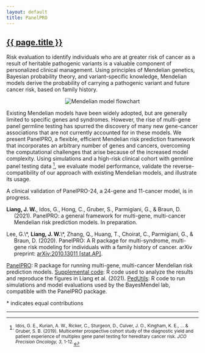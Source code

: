 ```yaml
---
layout: default
title: PanelPRO
---
```


<h2><a href="{{ page.url }}" style="color:inherit">{{ page.title }}</a></h2>

Risk evaluation to identify individuals who are at greater risk of cancer as a result of heritable pathogenic variants is a valuable component of personalized clinical management. Using principles of Mendelian genetics, Bayesian probability theory, and variant-specific knowledge, Mendelian models derive the probability of carrying a pathogenic variant and future cancer risk, based on family history. 

<center><img src="{{ site.url }}/media/panelpro_flowchart.png" style="max-width: 75%; height:auto" title="Mendelian model flowchart"/></center>

Existing Mendelian models have been widely adopted, but are generally limited to specific genes and syndromes. However, the rise of multi-gene panel germline testing has spurred the discovery of many new gene-cancer associations that are not currently accounted for in these models. We present PanelPRO, a flexible, efficient Mendelian risk prediction framework that incorporates an arbitrary number of genes and cancers, overcoming the computational challenges that arise because of the increased model complexity. Using simulations and a high-risk clinical cohort with germline panel testing data [^fn1], we evaluate model performance, validate the reverse-compatibility of our approach with existing Mendelian models, and illustrate its usage. 

A clinical validation of PanelPRO-24, a 24-gene and 11-cancer model, is in progress. 

<p style="margin-left: 20px; text-indent: -20px;"><b>Liang, J. W.</b>, Idos, G., Hong, C., Gruber, S., Parmigiani, G., & Braun, D. (2021). PanelPRO: a general framework for multi-gene, multi-cancer Mendelian risk prediction models. In preparation.</p>

<p style="margin-left: 20px; text-indent: -20px;">Lee, G.\*, <b>Liang, J. W.</b>\*, Zhang, Q., Huang, T., Choirat, C., Parmigiani, G., & Braun, D. (2020). PanelPRO: A R package for multi-syndrome, multi-gene risk modeling for individuals with a family history of cancer. arXiv preprint: <a href="https://arxiv.org/abs/2010.13011">arXiv:2010.13011 [stat.AP]</a>.</p>

[PanelPRO](https://projects.iq.harvard.edu/bayesmendel/panelpro): R package for running multi-gene, multi-cancer Mendelian risk prediction models. 
[Supplemental code](https://github.com/janewliang/PanelRePROducible): R code used to analyze the results and reproduce the figures in Liang et al. (2021). 
[PedUtils](https://github.com/bayesmendel/PedUtils): R code to run simulations and model evaluations used by the BayesMendel lab, compatible with the PanelPRO package. 

\* indicates equal contributions

---

[^fn1]: <sup>Idos, G. E., Kurian, A. W., Ricker, C., Sturgeon, D., Culver, J. O., Kingham, K. E., ... & Gruber, S. B. (2019). Multicenter prospective cohort study of the diagnostic yield and patient experience of multiplex gene panel testing for hereditary cancer risk. *JCO Precision Oncology, 3*, 1-12.</sup>